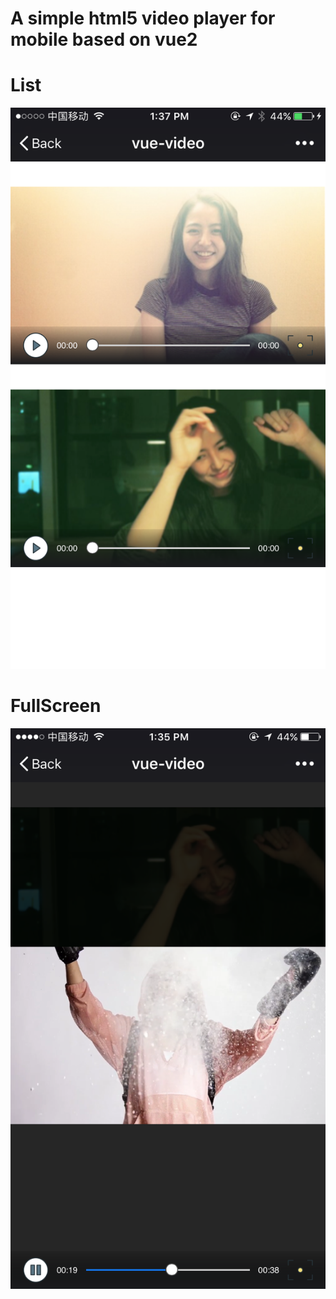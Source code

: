 # A simple html5 video player for mobile based on vue2

# List
![screen shot](./screen/shot1.png)

# FullScreen
![screen shot](./screen/shot2.png)
